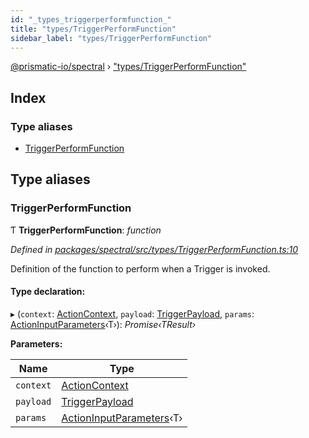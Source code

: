 ```yaml
---
id: "_types_triggerperformfunction_"
title: "types/TriggerPerformFunction"
sidebar_label: "types/TriggerPerformFunction"
---
```


[@prismatic-io/spectral](../index.md) › ["types/TriggerPerformFunction"](_types_triggerperformfunction_.md)

## Index

### Type aliases

* [TriggerPerformFunction](_types_triggerperformfunction_.md#triggerperformfunction)

## Type aliases

###  TriggerPerformFunction

Ƭ **TriggerPerformFunction**: *function*

*Defined in [packages/spectral/src/types/TriggerPerformFunction.ts:10](https://github.com/prismatic-io/spectral/blob/v7.6.2/packages/spectral/src/types/TriggerPerformFunction.ts#L10)*

Definition of the function to perform when a Trigger is invoked.

#### Type declaration:

▸ (`context`: [ActionContext](../interfaces/_types_actionperformfunction_.actioncontext.md), `payload`: [TriggerPayload](../interfaces/_types_triggerpayload_.triggerpayload.md), `params`: [ActionInputParameters](_types_actioninputparameters_.md#actioninputparameters)‹T›): *Promise‹TResult›*

**Parameters:**

Name | Type |
------ | ------ |
`context` | [ActionContext](../interfaces/_types_actionperformfunction_.actioncontext.md) |
`payload` | [TriggerPayload](../interfaces/_types_triggerpayload_.triggerpayload.md) |
`params` | [ActionInputParameters](_types_actioninputparameters_.md#actioninputparameters)‹T› |
